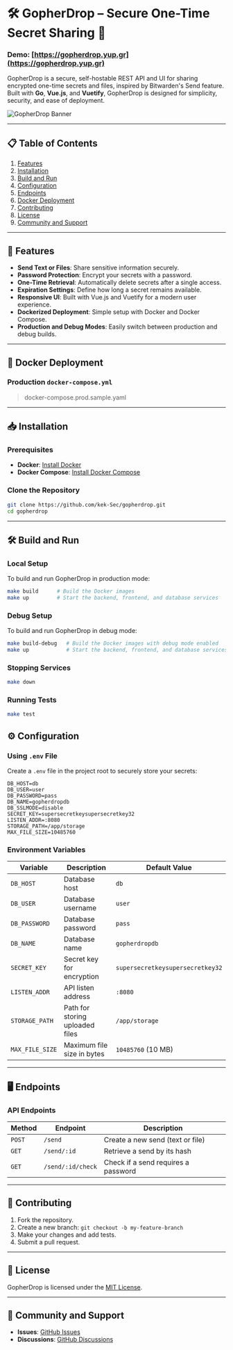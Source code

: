 # 🛠️ **GopherDrop** – Secure One-Time Secret Sharing 🏁

### Demo: [https://gopherdrop.yup.gr](https://gopherdrop.yup.gr)


GopherDrop is a secure, self-hostable REST API and UI for sharing encrypted one-time secrets and files, inspired by Bitwarden's Send feature. Built with **Go**, **Vue.js**, and **Vuetify**, GopherDrop is designed for simplicity, security, and ease of deployment.

![GopherDrop Banner](ui/src/assets/Images/banner.png)

---

## 📋 **Table of Contents**

1. [Features](#-features)  
2. [Installation](#-installation)  
3. [Build and Run](#-build-and-run)  
4. [Configuration](#-configuration)  
5. [Endpoints](#-endpoints)  
6. [Docker Deployment](#-docker-deployment)  
7. [Contributing](#-contributing)  
8. [License](#-license)  
9. [Community and Support](#-community-and-support)  

---

## 🌟 **Features**

- **Send Text or Files**: Share sensitive information securely.  
- **Password Protection**: Encrypt your secrets with a password.  
- **One-Time Retrieval**: Automatically delete secrets after a single access.  
- **Expiration Settings**: Define how long a secret remains available.  
- **Responsive UI**: Built with Vue.js and Vuetify for a modern user experience.  
- **Dockerized Deployment**: Simple setup with Docker and Docker Compose.  
- **Production and Debug Modes**: Easily switch between production and debug builds.  


---

## 🐳 **Docker Deployment**

### **Production `docker-compose.yml`**

> docker-compose.prod.sample.yaml

---

## 📥 **Installation**

### **Prerequisites**

- **Docker**: [Install Docker](https://docs.docker.com/get-docker/)  
- **Docker Compose**: [Install Docker Compose](https://docs.docker.com/compose/install/)  

### **Clone the Repository**

```bash
git clone https://github.com/kek-Sec/gopherdrop.git
cd gopherdrop
```
---

## 🛠️ **Build and Run**

### **Local Setup**

To build and run GopherDrop in production mode:

```bash
make build      # Build the Docker images
make up         # Start the backend, frontend, and database services
```

### **Debug Setup**

To build and run GopherDrop in debug mode:

```bash
make build-debug   # Build the Docker images with debug mode enabled
make up            # Start the backend, frontend, and database services in debug mode
```

### **Stopping Services**

```bash
make down
```

### **Running Tests**

```bash
make test
```

## ⚙️ **Configuration**

### **Using `.env` File**

Create a `.env` file in the project root to securely store your secrets:

```env
DB_HOST=db
DB_USER=user
DB_PASSWORD=pass
DB_NAME=gopherdropdb
DB_SSLMODE=disable
SECRET_KEY=supersecretkeysupersecretkey32
LISTEN_ADDR=:8080
STORAGE_PATH=/app/storage
MAX_FILE_SIZE=10485760
```

### **Environment Variables**

| Variable         | Description                     | Default Value                        |
|------------------|---------------------------------|--------------------------------------|
| `DB_HOST`        | Database host                   | `db`                                |
| `DB_USER`        | Database username               | `user`                              |
| `DB_PASSWORD`    | Database password               | `pass`                              |
| `DB_NAME`        | Database name                   | `gopherdropdb`                      |
| `SECRET_KEY`     | Secret key for encryption       | `supersecretkeysupersecretkey32`    |
| `LISTEN_ADDR`    | API listen address              | `:8080`                             |
| `STORAGE_PATH`   | Path for storing uploaded files | `/app/storage`                      |
| `MAX_FILE_SIZE`  | Maximum file size in bytes      | `10485760` (10 MB)                  |

---

## 🖥️ **Endpoints**

### **API Endpoints**

| Method | Endpoint           | Description                              |
|--------|--------------------|------------------------------------------|
| `POST` | `/send`            | Create a new send (text or file)         |
| `GET`  | `/send/:id`        | Retrieve a send by its hash              |
| `GET`  | `/send/:id/check`  | Check if a send requires a password      |


---

## 🤝 **Contributing**

1. Fork the repository.  
2. Create a new branch: `git checkout -b my-feature-branch`  
3. Make your changes and add tests.  
4. Submit a pull request.  

---

## 📝 **License**

GopherDrop is licensed under the [MIT License](LICENSE).

---

## 💬 **Community and Support**

- **Issues**: [GitHub Issues](https://github.com/kek-Sec/gopherdrop/issues)  
- **Discussions**: [GitHub Discussions](https://github.com/kek-Sec/gopherdrop/discussions)  
